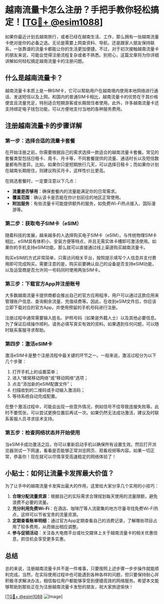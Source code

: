 # 越南流量卡怎么注册？手把手教你轻松搞定！[[TG💪+ @esim1088](https://t.me/s/esim1088)]

如果你最近计划去越南旅行，或者已经在越南生活、工作，那么拥有一张越南流量卡绝对是你的必备之选。无论是需要上网查资料、导航，还是跟家人朋友保持联系，一张靠谱的流量卡都能让你的生活更加便捷。不过，对于初次接触越南流量卡的朋友来说，可能会觉得注册流程复杂或者不熟悉。别担心，这篇文章将为你详细讲解如何轻松搞定越南流量卡的注册问题。

## 什么是越南流量卡？

越南流量卡本质上是一种SIM卡，它可以帮助用户在越南境内使用本地网络进行通话、发送短信以及上网。和国内的普通SIM卡相比，越南流量卡的优势在于其价格便宜且流量充足，特别适合短期游客或长期居住者使用。此外，许多越南流量卡还支持绑定电子钱包功能，可以方便地支付当地的各种服务费用。

## 注册越南流量卡的步骤详解

### 第一步：选择合适的流量卡套餐

在开始注册之前，你需要根据自己的需求选择一款适合的越南流量卡套餐。常见的套餐类型包括日租卡、周卡、月卡等，不同套餐提供的流量、通话时长以及短信数量都有所差异。比如，如果你只是短期旅行几天，可以选择日租卡；而如果你计划在越南长期居住，则建议购买月卡，这样性价比更高。

在挑选套餐时，一定要注意以下几点：
- **流量是否够用**：确保套餐内的流量能满足你的日常需求。
- **覆盖范围**：确认该卡是否能在你计划前往的地区正常使用。
- **附加服务**：有些流量卡可能提供额外的服务，如免费Wi-Fi热点接入、国际漫游等。

### 第二步：获取电子SIM卡（eSIM）

随着科技的发展，越来越多的人选择购买电子SIM卡（eSIM）。与传统物理SIM卡相比，eSIM具有体积小、安装方便等特点，并且无需实体卡槽即可激活使用。如果你的手机支持eSIM功能，那么就可以直接通过线上渠道购买越南流量卡。

购买eSIM的方式非常简单，只需访问相关平台，按照提示填写个人信息并支付费用即可完成购买。需要注意的是，购买前要确认自己的设备是否支持eSIM功能，以及运营商是否允许同一号码同时使用两张SIM卡。

### 第三步：下载官方App并注册账号

大多数越南流量卡提供商都会推出自己的官方应用程序，用户可以通过这款应用来管理账户信息、查询剩余流量、充值续费等。因此，在收到eSIM文件后，你应该立即下载对应的官方App，并使用预留的手机号码进行注册。

注册过程中通常需要输入姓名、护照号码（如果是外籍人士）以及其他必要信息。为了保证后续操作顺利，请务必填写真实有效的资料。如果遇到任何问题，可以随时联系客服寻求帮助。

### 第四步：激活eSIM卡

激活eSIM卡是整个注册流程中最关键的环节之一。一般来说，激活过程分为以下几个步骤：

1. 打开手机上的设置菜单；
2. 进入“蜂窝移动网络”或“移动网络”选项；
3. 点击“添加新的eSIM配置文件”；
4. 扫描收到的二维码或手动输入激活码；
5. 等待系统自动完成配置。

在整个激活过程中，可能会出现一些意外情况，例如信号不佳导致连接失败等。此时不要慌张，可以尝试更换位置后再试一次。如果仍然无法成功激活，建议及时联系客服人员寻求技术支持。

### 第五步：检查网络状态并开始使用

当eSIM卡成功激活之后，你可以重新启动手机以确保所有设置生效。然后打开浏览器测试一下网速，看看是否能够正常浏览网页、观看视频等内容。如果一切正常，恭喜你！现在就可以尽情享受高速稳定的网络体验了！

## 小贴士：如何让流量卡发挥最大价值？

为了让手中的越南流量卡发挥出最大的作用，这里给大家分享几个实用的小技巧：

1. **合理分配流量资源**：根据自己的实际需求合理规划每天使用的流量限额，避免浪费不必要的流量。
2. **充分利用免费Wi-Fi**：在酒店、咖啡厅等人流密集的地方尽量寻找免费Wi-Fi热点，这样可以节省宝贵的流量资源。
3. **定期查看账单明细**：通过官方App定期查看自己的消费记录，了解哪些项目占用了较多费用，从而做出相应调整。
4. **参与促销活动**：关注各大电商平台或社交媒体上关于越南流量卡的相关优惠信息，抓住机会享受更多实惠。

## 总结

总的来说，注册越南流量卡并不是一件难事，只要按照上述步骤一步步操作就能顺利完成。当然，在实际使用过程中也可能遇到各种各样的问题，但只要保持耐心并积极寻求解决办法，相信每位用户都能够享受到便捷高效的网络服务。希望本文能够帮助到那些正在为注册越南流量卡发愁的朋友，祝大家旅途愉快！

[[TG💪+ @esim1088](https://t.me/s/esim1088) ![Image](https://i.postimg.cc/4NQfJmqS/Snipaste-2025-05-13-00-14-12.png)]